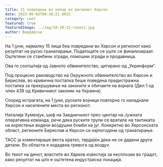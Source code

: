 ```yaml
---
title: 15 повредени во напад во регионот Керсон
date: 2023-06-02T08:30:21.803Z
category: свет
featured: true
featuredImage: ../img/10-30-15-raneti.jpg
author: Вардарски
---
```

На 1 јуни, најмалку 15 лица беа повредени во Херсон и регионот како резултат на руско гранатирање. Податоците се уште се финализираат. Оштетени се станбени згради, помошни згради и продавница.

Ова го соопштија од Јавното обвинителство, цитирано од „Укринформ“.

Под процесно раководство на Окружното обвинителство во Керсон и Берислав, во кривична постапка беше поведена предистражна постапка за прекршување на законите и обичаите на војната (Дел 1 од член 438 од Кривичниот законик на Украина).

Според истрагата, на 1 јуни, руските војници повторно го нападнале Херсон и населените места во регионот.

Наталија Хуменјук, шеф на Заедничкиот прес-центар на Јужната оперативна команда, рече дека руските трупи се вратиле на тактиката на користење водени воздушни бомби на југ. Конкретно во Херсонската област, регионите Берислав и Керсон се најпогодени од гранатирање.

ТАСС ја коментираше веста кратко, тврдејќи дека не се дадени други детали. Во областа е издадена тревога од воздух.

Во текот на денот, властите во Харков известија за експлозии во градот, како резултат на што е оштетена индустриска локација.